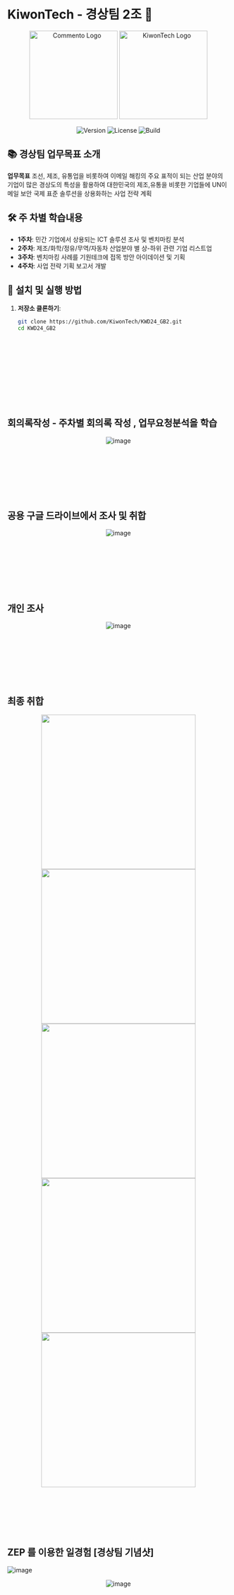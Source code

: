 # KiwonTech - 경상팀 2조 🚀

<p align="center">
  <img src="https://upload.wikimedia.org/wikipedia/commons/9/9d/Comento-logo-Type-Blue.png" alt="Commento Logo" width="200">
  <img src="https://play-lh.googleusercontent.com/WLDxXAwE_puQLwS4EAJ-ajsFJgVcHLAE2dpOo1r_phQRhS4zguh67ejNYWpiLVRgpK8" alt="KiwonTech Logo" width="200">
</p>
<p align="center">
  <img src="https://img.shields.io/badge/Version-1.0.0-brightgreen" alt="Version">
  <img src="https://img.shields.io/badge/License-MIT-blue" alt="License">
  <img src="https://img.shields.io/badge/Build-Passing-success" alt="Build">
</p>

## 📚 경상팀 업무목표 소개

**업무목표**  조선, 제조, 유통업을 비롯하여 이메일 해킹의 주요 표적이 되는 산업 분야의 기업이 많은 경상도의 특성을 활용하여 대한민국의 제조,유통을 비롯한 기업들에 UN이메일 보안 국제 표준 솔루션을 상용화하는 사업 전략 계획
## 🛠️ 주 차별 학습내용

- **1주차**: 민간 기업에서 상용되는 ICT 솔루션 조사 및 벤치마킹 분석
- **2주차**: 제조/화학/정유/무역/자동차 산업분야 별 상-하위 관련 기업 리스트업
- **3주차**: 벤치마킹 사례를 기원테크에 접목 방안 아이데이션 및 기획
- **4주차**: 사업 전략 기획 보고서 개발
  
## 🚀 설치 및 실행 방법

1. **저장소 클론하기**:
   ```bash
   git clone https://github.com/KiwonTech/KWD24_GB2.git
   cd KWD24_GB2
  
  
  
  <br><br><br><br><br><br>
  
  
## 회의록작성 - 주차별 회의록 작성 , 업무요청분석을 학습 
  
<p align="center">
  <img src="https://github.com/user-attachments/assets/6d3eebac-6eaa-4af8-9f81-048a49af1596" alt="image">
</p>
  <br><br><br><br><br><br>
  
  
  
  
  
  
## 공용 구글 드라이브에서 조사 및 취합 
<p align="center">
  <img src="https://github.com/user-attachments/assets/aa617236-4225-43f4-8460-e444c4cd4bcf" alt="image">
</p>
  
  
  <br><br><br><br><br><br>
  
  

  
## 개인 조사 
<p align="center">
  <img src="https://github.com/user-attachments/assets/d6d86303-ae5d-404c-bbf6-a57986195520" alt="image">
</p>
  
  
  
  <br><br><br><br><br><br>

  
## 최종 취합
<div style="text-align: center;">
  <img src="https://github.com/user-attachments/assets/aa31498f-881f-42b5-b656-2cac25e59109" width="350" />
  <img src="https://github.com/user-attachments/assets/fcd666f7-caf5-4c76-81ed-a4acbe51ec62" width="350" />
  <img src="https://github.com/user-attachments/assets/44d01101-8c55-4c10-bd7f-31f57f02b6e1" width="350" />
  <img src="https://github.com/user-attachments/assets/4c4aae4d-ef1f-4a82-916f-83058c4d731f" width="350" />
  <img src="https://github.com/user-attachments/assets/f0266d02-54e0-41f8-85be-01aed6c89463" width="350" />
</div>
  <br><br><br><br><br><br>
  
  
## ZEP 를 이용한 일경험 [경상팀 기념샷] 
![image]()


<p align="center">
  <img src="https://github.com/user-attachments/assets/d0ba27c5-7264-4f24-931a-a5f9a6a9b3e7" alt="image">
</p>
  
